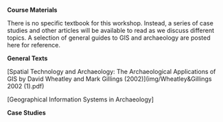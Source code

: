 **Course Materials**

There is no specific textbook for this workshop. Instead, a series of case studies and other articles will be available to read as we discuss different topics. A selection of general guides to GIS and archaeology are posted here for reference.

**General Texts**

[Spatial Technology and Archaeology: The Archaeological Applications of GIS by David Wheatley and Mark Gillings (2002)](img/Wheatley&Gillings 2002 (1).pdf)

[Geographical Information Systems in Archaeology] 

**Case Studies**
